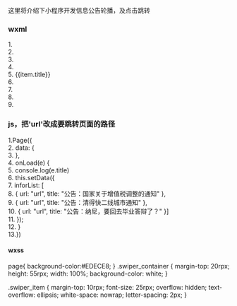 


这里将介绍下小程序开发信息公告轮播，及点击跳转
     

### wxml

1.<swiper class="swiper_container" vertical="true" autoplay="true" circular="true" interval="2000">  
2.    <block wx:for="{{inforList}}">  
3.    <navigator url="{{item.url}}" open-type="navigate">  
4.        <swiper-item>  
5.          <view class="swiper_item">{{item.title}}</view>  
6.        </swiper-item>  
7.      </navigator>  
8.    </block>  
9.  </swiper>  


### js，把'url'改成要跳转页面的路径

1.Page({  
2.  data: {  
3.  },  
4.  onLoad(e) {  
5.    console.log(e.title)  
6.    this.setData({  
7.      inforList: [  
8.        { url: "url", title: "公告：国家关于增值税调整的通知" },  
9.        { url: "url", title: "公告：清得快二线城市通知" },  
10.        { url: "url", title: "公告：纳尼，要回去毕业答辩了？" }]  
11.    });  
12.  }  
13.})  

#### wxss

page{
  background-color:#EDECE8;
}
.swiper_container {
  margin-top: 20rpx;
  height: 55rpx;
  width: 100%;
  background-color: white;
}

.swiper_item {
  margin-top: 10rpx;
  font-size: 25rpx;
  overflow: hidden;
  text-overflow: ellipsis;
  white-space: nowrap;
  letter-spacing: 2px;
}

